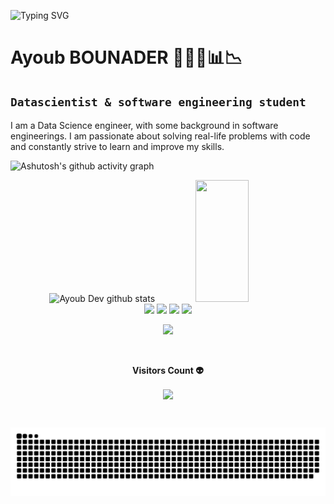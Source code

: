 ![Typing SVG](https://readme-typing-svg.herokuapp.com/?color=00b3ff&size=35&center=true&vCenter=true&width=1000&lines=HELLO👋;I'm+from+Morocco;I'm+28+years+old;I'm+Datascientist+Currently+ALX+Student🤓;Welcome!❤️)


<h1>Ayoub BOUNADER 👨🏻‍💻📊📉</h1>

<h2><code>Datascientist & software engineering student</code></h2>

<p>I am a Data Science engineer, with some background in software engineerings. I am passionate about solving real-life problems with code and constantly strive to learn and improve my skills.</p>


<!--Graph-->
![Ashutosh's github activity graph](https://github-readme-activity-graph.cyclic.app/graph?username=bneayoub&bg_color=0d1117&color=ffffff&line=00b3ff&point=f9fafa&area=true&hide_border=true)

<!--Skill And More Information--> 
<div align="center">  
  <img width="49%" height="195px" src="https://github-readme-stats.vercel.app/api?username=bneayoub&show_icons=true&count_private=true&hide_border=true&title_color=00b3ff&icon_color=00b4ff&text_color=c9d1d9&bg_color=0d1117" alt="Ayoub Dev github stats" /> 
  <img width="41%" height="195px" src="https://github-readme-stats.vercel.app/api/top-langs/?username=bneayoub&layout=compact&hide_border=true&title_color=00b3ff&text_color=00b4ff&bg_color=0d1117" />
</div>


<!--Social Media-->  
<div align="center"> 
<a href="https://twitter.com/bneayoub1" target="_blank"><img src="https://img.shields.io/badge/-Twitter-%231DA1F2?style=for-the-badge&logo=twitter&logoColor=white"></a>
<a href="https://github.com/bneayoub" target="_blank"><img src="https://img.shields.io/badge/-GitHub-%23181717?style=for-the-badge&logo=github&logoColor=white"></a>
<a href="https://leetcode.com/user5750sh/" target="_blank"><img src="https://img.shields.io/badge/-LeetCode-%23F89F1B?style=for-the-badge&logo=leetcode&logoColor=white"></a>
<a href="https://www.hackerrank.com/bne_ayoub" target="_blank"><img src="https://img.shields.io/badge/-HackerRank-2EC866?style=for-the-badge&logo=hackerrank&logoColor=white"></a>
 </div>
  

<!--Total Contributions--> 
 <p align="center">
<img  src="https://github-readme-streak-stats.herokuapp.com?user=bneayoub&theme=tokyonight_duo&hide_border=true"
</p>

<!--visits-->   
<div align="center">
<br><p align="centre"><b>Visitors Count 👽 </b></p>  
<p align="center"><img align="center" src="https://profile-counter.glitch.me/{bneayoub}/count.svg" /></p> 
<br>
</div>

  
 <!--Sneek Gusano-->
![](https://github.com/Platane/snk/raw/output/github-contribution-grid-snake.svg)